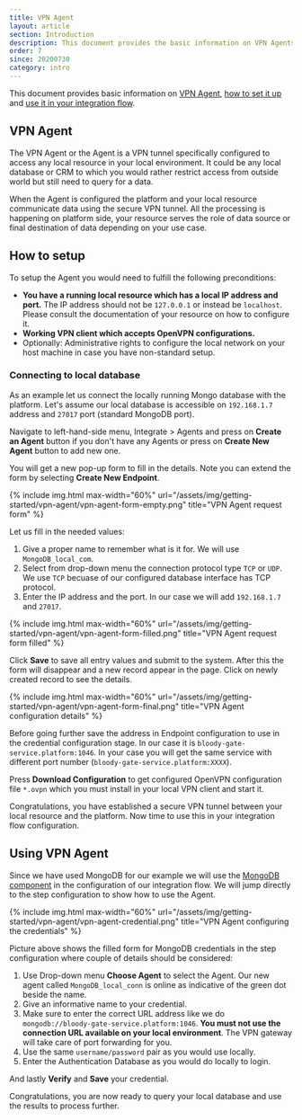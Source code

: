 ```yaml
---
title: VPN Agent
layout: article
section: Introduction
description: This document provides the basic information on VPN Agents and the way setup one in case you require one.
order: 7
since: 20200730
category: intro
---
```


This document provides basic information on [VPN Agent](#vpn-agent), [how to set it up](#how-to-setup)
and [use it in your integration flow](#using-vpn-agent).

## VPN Agent

The VPN Agent or the Agent is а VPN tunnel specifically configured to access any
local resource in your local environment. It could be any local database or CRM
to which you would rather restrict access from outside world but still need
to query for a data.

When the Agent is configured the platform and your local resource communicate data
using the secure VPN tunnel. All the processing is happening on platform side, your
resource serves the role of data source or final destination of data depending on
your use case.

## How to setup

To setup the Agent you would need to fulfill the following preconditions:

*   **You have a running local resource which has a local IP address and port.** The IP address should not be `127.0.0.1` or instead be `localhost`. Please consult the documentation of your resource on how to configure it.
*   **Working VPN client which accepts OpenVPN configurations.**
*   Optionally: Administrative rights to configure the local network on your host machine in case you have non-standard setup.

### Connecting to local database

As an example let us connect the locally running Mongo database with the platform.
Let's assume our local database is accessible on `192.168.1.7` address and `27017`
port (standard MongoDB port).

Navigate to left-hand-side menu, Integrate > Agents and press on **Create an Agent** button
if you don't have any Agents or press on **Create New Agent** button to add new one.

You will get a new pop-up form to fill in the details. Note you can extend the form
by selecting **Create New Endpoint**.

{% include img.html max-width="60%" url="/assets/img/getting-started/vpn-agent/vpn-agent-form-empty.png" title="VPN Agent request form" %}

Let us fill in the needed values:

1.  Give a proper name to remember what is it for. We will use `MongoDB_local_com`.
2.  Select from drop-down menu the connection protocol type `TCP` or `UDP`. We use `TCP` becuase of our configured database interface has TCP protocol.
3.  Enter the IP address and the port. In our case we will add `192.168.1.7` and `27017`.

{% include img.html max-width="60%" url="/assets/img/getting-started/vpn-agent/vpn-agent-form-filled.png" title="VPN Agent request form filled" %}

Click **Save** to save all entry values and submit to the system. After this the
form will disappear and a new record appear in the page. Click on newly created
record to see the details.

{% include img.html max-width="60%" url="/assets/img/getting-started/vpn-agent/vpn-agent-form-final.png" title="VPN Agent configuration details" %}

Before going further save the address in Endpoint configuration to use in the
credential configuration stage. In our case it is `bloody-gate-service.platform:1046`.
In your case you will get the same service with different port number (`bloody-gate-service.platform:XXXX`).

Press **Download Configuration** to get configured OpenVPN configuration file
`*.ovpn` which you must install in your local VPN client and start it.

Congratulations, you have established a secure VPN tunnel between your local
resource and the platform. Now time to use this in your integration flow configuration.

## Using VPN Agent

Since we have used MongoDB for our example we will use the [MongoDB component](/components/mongodb)
in the configuration of our integration flow. We will jump directly to the step
configuration to show how to use the Agent.

{% include img.html max-width="60%" url="/assets/img/getting-started/vpn-agent/vpn-agent-credential.png" title="VPN Agent configuring the credentials" %}

Picture above shows the filled form for MongoDB credentials in the step configuration
where couple of details should be considered:

1.  Use Drop-down menu **Choose Agent** to select the Agent. Our new agent called `MongoDB_local_conn` is online as indicative of the green dot beside the name.
2.  Give an informative name to your credential.
3.  Make sure to enter the correct URL address like we do `mongodb://bloody-gate-service.platform:1046`. **You must not use the connection URL available on your local environment**. The VPN gateway will take care of port forwarding for you.
4.  Use the same `username/password` pair as you would use locally.
5.  Enter the Authentication Database as you would do locally to login.

And lastly **Verify** and **Save** your credential.

Congratulations, you are now ready to query your local database and use the results
to process further.

